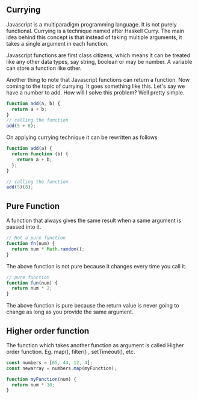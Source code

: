 ## Currying

Javascript is a multiparadigm programming language. It is not purely functional. Currying is a technique named after Haskell Curry. The main idea behind this concept is that instead of taking multiple arguments, it takes a single argument in each function.

Javascript functions are first class citizens, which means it can be treated like any other data types, say string, boolean or may be number. A variable can store a function like other.

Another thing to note that Javascript functions can return a function. Now coming to the topic of currying. It goes something like this. Let's say we have a number to add. How will I solve this problem? Well pretty simple.

```js
function add(a, b) {
  return a + b;
}
// calling the function
add(5 + 8);
```

On applying currying technique it can be rewritten as follows

```js
function add(a) {
  return function (b) {
    return a + b;
  };
}

// calling the function
add(5)(8);
```

## Pure Function

A function that always gives the same result when a same argument is passed into it.

```js
// Not a pure function
function fn(num) {
  return num * Math.random();
}
```

The above function is not pure because it changes every time you call it.

```js
// pure function
function fun(num) {
  return num * 2;
}
```

The above function is pure because the return value is never going to change as long as you provide the same argument.

## Higher order function

The function which takes another function as argument is called Higher order function. Eg. map(), filter() , setTimeout(), etc.

```js
const numbers = [65, 44, 12, 4];
const newarray = numbers.map(myFunction);

function myFunction(num) {
  return num * 10;
}
```
